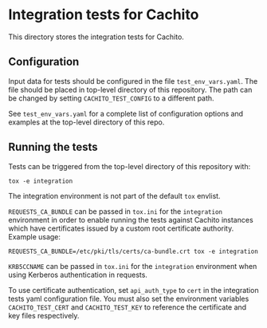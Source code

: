 # Integration tests for Cachito

This directory stores the integration tests for Cachito.

## Configuration

Input data for tests should be configured in the file `test_env_vars.yaml`. The file should be
placed in top-level directory of this repository. The path can be changed by setting
`CACHITO_TEST_CONFIG` to a different path.

See `test_env_vars.yaml` for a complete list of configuration options and examples at the top-level
directory of this repo.

## Running the tests

Tests can be triggered from the top-level directory of this repository with:

    tox -e integration

The integration environment is not part of the default `tox` envlist.

`REQUESTS_CA_BUNDLE` can be passed in `tox.ini` for the `integration`
environment in order to enable running the tests against Cachito instances which
have certificates issued by a custom root certificate authority. Example usage:

    REQUESTS_CA_BUNDLE=/etc/pki/tls/certs/ca-bundle.crt tox -e integration

`KRB5CCNAME` can be passed in `tox.ini` for the `integration`
environment when using Kerberos authentication in requests.

To use certificate authentication, set `api_auth_type` to `cert` in the integration tests
yaml configuration file. You must also set the environment variables `CACHITO_TEST_CERT`
and `CACHITO_TEST_KEY` to reference the certificate and key files respectively.
